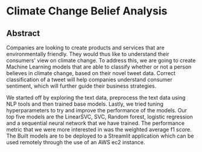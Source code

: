 # Climate Change Belief Analysis

## Abstract

Companies are looking to create products and services that are environmentally friendly. They would thus like to understand their consumers' view on climate change. To address this, we are going to create Machine Learning models that are able to classify whether or not a person believes in climate change, based on their novel tweet data. Correct classification of a tweet will help companies understand consumer sentiment, which will further guide their business strategies.

We started off by exploring the text data, preprocess the text data using NLP tools and then trained base models. Lastly, we tried tuning hyperparameters to try and improve the performance of the models. Our top five models are the LinearSVC, SVC, Random forest, logistic regression and a sequential neural network that we have trained. The performance metric that we were more interested in was the weighted average f1 score. The Built models are to be deployed to a Streamlit application which can be used remotely through the use of an AWS ec2 instance.
